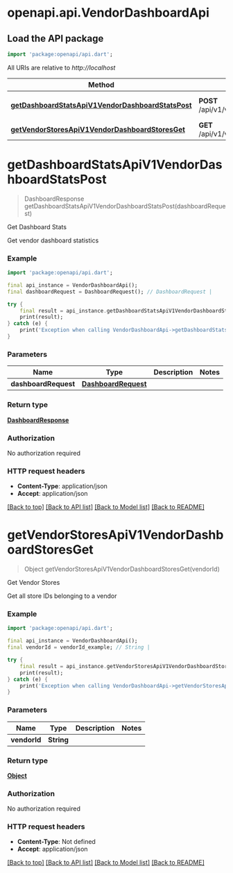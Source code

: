 # openapi.api.VendorDashboardApi

## Load the API package
```dart
import 'package:openapi/api.dart';
```

All URIs are relative to *http://localhost*

Method | HTTP request | Description
------------- | ------------- | -------------
[**getDashboardStatsApiV1VendorDashboardStatsPost**](VendorDashboardApi.md#getdashboardstatsapiv1vendordashboardstatspost) | **POST** /api/v1/vendor_dashboard/stats | Get Dashboard Stats
[**getVendorStoresApiV1VendorDashboardStoresGet**](VendorDashboardApi.md#getvendorstoresapiv1vendordashboardstoresget) | **GET** /api/v1/vendor_dashboard/stores | Get Vendor Stores


# **getDashboardStatsApiV1VendorDashboardStatsPost**
> DashboardResponse getDashboardStatsApiV1VendorDashboardStatsPost(dashboardRequest)

Get Dashboard Stats

Get vendor dashboard statistics

### Example
```dart
import 'package:openapi/api.dart';

final api_instance = VendorDashboardApi();
final dashboardRequest = DashboardRequest(); // DashboardRequest | 

try {
    final result = api_instance.getDashboardStatsApiV1VendorDashboardStatsPost(dashboardRequest);
    print(result);
} catch (e) {
    print('Exception when calling VendorDashboardApi->getDashboardStatsApiV1VendorDashboardStatsPost: $e\n');
}
```

### Parameters

Name | Type | Description  | Notes
------------- | ------------- | ------------- | -------------
 **dashboardRequest** | [**DashboardRequest**](DashboardRequest.md)|  | 

### Return type

[**DashboardResponse**](DashboardResponse.md)

### Authorization

No authorization required

### HTTP request headers

 - **Content-Type**: application/json
 - **Accept**: application/json

[[Back to top]](#) [[Back to API list]](../README.md#documentation-for-api-endpoints) [[Back to Model list]](../README.md#documentation-for-models) [[Back to README]](../README.md)

# **getVendorStoresApiV1VendorDashboardStoresGet**
> Object getVendorStoresApiV1VendorDashboardStoresGet(vendorId)

Get Vendor Stores

Get all store IDs belonging to a vendor

### Example
```dart
import 'package:openapi/api.dart';

final api_instance = VendorDashboardApi();
final vendorId = vendorId_example; // String | 

try {
    final result = api_instance.getVendorStoresApiV1VendorDashboardStoresGet(vendorId);
    print(result);
} catch (e) {
    print('Exception when calling VendorDashboardApi->getVendorStoresApiV1VendorDashboardStoresGet: $e\n');
}
```

### Parameters

Name | Type | Description  | Notes
------------- | ------------- | ------------- | -------------
 **vendorId** | **String**|  | 

### Return type

[**Object**](Object.md)

### Authorization

No authorization required

### HTTP request headers

 - **Content-Type**: Not defined
 - **Accept**: application/json

[[Back to top]](#) [[Back to API list]](../README.md#documentation-for-api-endpoints) [[Back to Model list]](../README.md#documentation-for-models) [[Back to README]](../README.md)

